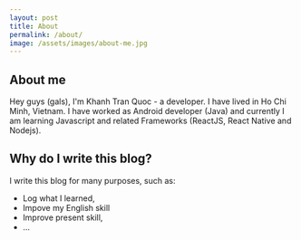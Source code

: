 ```yaml
---
layout: post
title: About
permalink: /about/
image: /assets/images/about-me.jpg
---
```


## About me
    
Hey guys (gals), I'm Khanh Tran Quoc - a developer. I have lived in Ho Chi Minh, Vietnam. I have worked as Android developer (Java) and currently I am learning Javascript and related Frameworks (ReactJS, React Native and Nodejs).


## Why do I write this blog?

I write this blog for many purposes, such as: 
- Log what I learned,
- Impove my English skill
- Improve present skill,
- ...